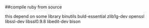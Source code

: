 ##compile ruby from source

this depend on some library
binutils
buld-essential
zlib1g-dev
openssl
libssl-dev
libssl0.9.8
libedit-dev
bison
